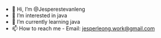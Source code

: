 - 👋 Hi, I’m @Jesperestevanleng
- 👀 I’m interested in java
- 🌱 I’m currently learning java
- 📫 How to reach me - Email: jesperleong.work@gmail.com

<!---
Jesperestevanleng/Jesperestevanleng is a ✨ special ✨ repository because its `README.md` (this file) appears on your GitHub profile.
You can click the Preview link to take a look at your changes.
--->
